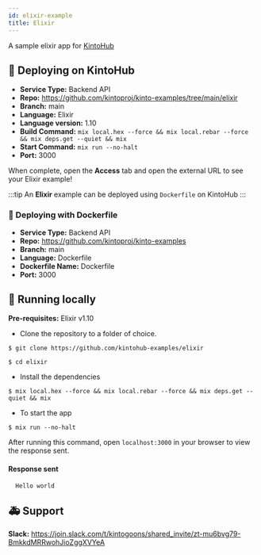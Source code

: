 ```yaml
---
id: elixir-example
title: Elixir
---
```


A sample elixir app for [KintoHub](https://kintohub.com)

## :rocket: Deploying on KintoHub

- **Service Type:** Backend API
- **Repo:** https://github.com/kintoproj/kinto-examples/tree/main/elixir
- **Branch:** main
- **Language:** Elixir
- **Language version:** 1.10
- **Build Command:** `mix local.hex --force && mix local.rebar --force && mix deps.get --quiet && mix`
- **Start Command:** `mix run --no-halt`
- **Port:** 3000

When complete, open the **Access** tab and open the external URL to see your Elixir example!

:::tip
An **Elixir** example can be deployed using `Dockerfile` on KintoHub
:::

### :dolphin: Deploying with Dockerfile

- **Service Type:** Backend API
- **Repo:** https://github.com/kintoproj/kinto-examples
- **Branch:** main
- **Language:** Dockerfile
- **Dockerfile Name:** Dockerfile
- **Port:** 3000

## :hammer: Running locally

**Pre-requisites:** Elixir v1.10

- Clone the repository to a folder of choice.

```
$ git clone https://github.com/kintohub-examples/elixir

$ cd elixir
```

- Install the dependencies

```
$ mix local.hex --force && mix local.rebar --force && mix deps.get --quiet && mix
```

- To start the app

```
$ mix run --no-halt
```

After running this command, open `localhost:3000` in your browser to view the response sent.

#### Response sent

```
  Hello world
```

## :ambulance: Support

**Slack:** https://join.slack.com/t/kintogoons/shared_invite/zt-mu6bvg79-BmkkdMRRwohJioZggXVYeA

